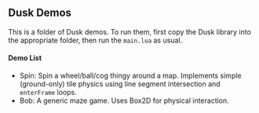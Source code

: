 ## Dusk Demos ##

This is a folder of Dusk demos. To run them, first copy the Dusk library into the appropriate folder, then run the `main.lua` as usual.

#### Demo List ####
- Spin: Spin a wheel/ball/cog thingy around a map. Implements simple (ground-only) tile physics using line segment intersection and `enterFrame` loops.
- Bob: A generic maze game. Uses Box2D for physical interaction.